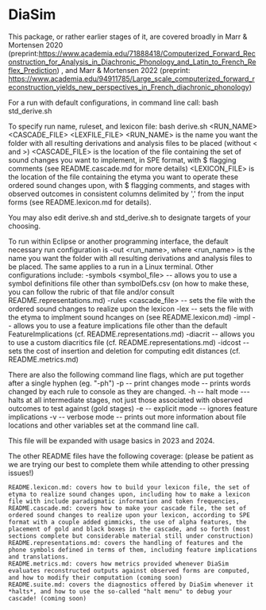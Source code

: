 # DiaSim

This package, or rather earlier stages of it, are covered broadly in Marr & Mortensen 2020 (preprint:https://www.academia.edu/71888418/Computerized_Forward_Reconstruction_for_Analysis_in_Diachronic_Phonology_and_Latin_to_French_Reflex_Prediction) , and Marr & Mortensen 2022 (preprint: https://www.academia.edu/94911785/Large_scale_computerized_forward_reconstruction_yields_new_perspectives_in_French_diachronic_phonology) 

For a run with default configurations, in command line call: bash std_derive.sh

To specify run name, ruleset, and lexicon file: bash derive.sh <RUN_NAME> <CASCADE_FILE> <LEXFILE_FILE>
    <RUN_NAME> is the name you want the folder with all resulting derivations and analysis files to be placed (without < and >) 
    <CASCADE_FILE> is the location of the file containing the set of sound changes you want to implement, in SPE format, with $ flagging comments (see README.cascade.md for more details)
    <LEXICON_FILE> is the location of the file containing the etyma you want to operate these ordered sound changes upon, with $ flagging comments, and stages with observed outcomes in consistent columns delimited by ',' from the input forms (see README.lexicon.md for details).

You may also edit derive.sh and std_derive.sh to designate targets of your choosing.

To run within Eclipse or another programming interface, the default necessary run configuration is -out <run_name>, where <run_name> is the name you want the folder with all resulting derivations and analysis files to be placed. 
The same applies to a run in a Linux terminal. 
Other configurations include: 
  -symbols <symbol_file>  -- allows you to use a symbol definitions file other than symbolDefs.csv (on how to make these, you can follow the rubric of that file and/or consult README.representations.md)
  -rules <cascade_file> -- sets the file with the ordered sound changes to realize upon the lexicon 
  -lex <filename> -- sets the file with the etyma to implment sound hcanges on (see README.lexicon.md)
  -impl <filename> -- allows you to use a feature implications file other than the default FeatureImplications (cf. README.representations.md) 
  -diacrit <filename> -- allows you to use a custom diacritics file (cf. README.representations.md) 
  -idcost <a number> -- sets the cost of insertion and deletion for computing edit distances (cf. README.metrics.md) 

There are also the following command line flags, which are put together after a single hyphen (eg. "-ph")
  -p -- print changes mode -- prints words changed by each rule to console as they are changed. 
  -h -- halt mode --- halts at all intermediate stages, not just those associated with observed outcomes to test against (gold stages) 
  -e -- explicit mode -- ignores feature implications
  -v -- verbose mode -- prints out more information about file locations and other variables set at the command line call. 

This file will be expanded with usage basics  in 2023 and 2024. 

The other README files have the following coverage: (please be patient as we are trying our best to complete them while attending to other pressing issues!) 
	
	README.lexicon.md: covers how to build your lexicon file, the set of etyma to realize sound changes upon, including how to make a lexicon file with include paradigmatic information and token frequencies, 
	README.cascade.md: covers how to make your cascade file, the set of ordered sound changes to realize upon your lexicon, according to SPE format with a couple added gimmicks, the use of alpha features, the placement of gold and black boxes in the cascade, and so forth (most sections complete but considerable material still under construction)
	README.representations.md: covers the handling of features and the phone symbols defined in terms of them, including feature implications and translations. 
	README.metrics.md: covers how metrics provided whenever DiaSim evaluates reconstructed outputs against observed forms are computed, and how to modify their computation	(coming soon)
	README.suite.md: covers the diagnostics offered by DiaSim whenever it *halts*, and how to use the so-called "halt menu" to debug your cascade! (coming soon)
	

